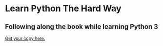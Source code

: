 # Learn Python The Hard Way

## Following along the book while learning Python 3

[Get your copy here.](https://learnpythonthehardway.org/book/)